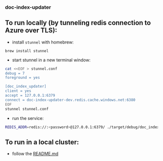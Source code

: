 ### doc-index-updater

## To run locally (by tunneling redis connection to Azure over TLS):

- install `stunnel` with homebrew:

```
brew install stunnel
```

- start stunnel in a new terminal window:

```bash
cat <<EOF > stunnel.conf
debug = 7
foreground = yes

[doc_index_updater]
client = yes
accept = 127.0.0.1:6379
connect = doc-index-updater-dev.redis.cache.windows.net:6380
EOF
stunnel stunnel.conf
```

- run the service:

```bash
REDIS_ADDR=redis://:<password>@127.0.0.1:6379/ ./target/debug/doc_index_updater # replace <password> with real password
```

## To run in a local cluster:

- follow the [README.md](./examples/local-cluster/README.md)
